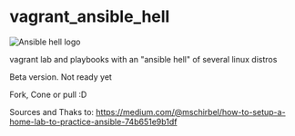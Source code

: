 # vagrant_ansible_hell
![Ansible hell logo](https://raw.githubusercontent.com/gbenselum/vagrant_ansible_hell/master/images/ansiblehell.png)

vagrant lab and playbooks with an "ansible hell" of several linux distros

Beta version. Not ready yet

Fork, Cone or pull :D


Sources and Thaks to:
https://medium.com/@mschirbel/how-to-setup-a-home-lab-to-practice-ansible-74b651e9b1df
